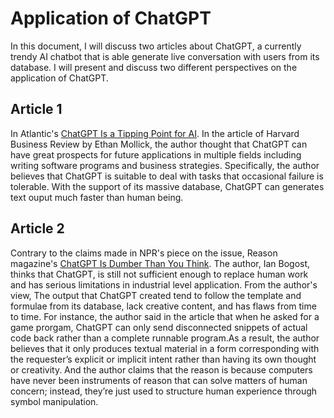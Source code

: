 # Application of ChatGPT
In this document, I will discuss two articles about ChatGPT, a currently trendy AI chatbot that is able generate live conversation with users from its database. I will present and discuss two different perspectives on the application of ChatGPT.

## Article 1
In Atlantic's [ChatGPT Is a Tipping Point for AI](https://hbr.org/2022/12/chatgpt-is-a-tipping-point-for-ai). In the article of Harvard Business Review by Ethan Mollick, the author thought that ChatGPT can have great prospects for future applications in multiple fields including writing software programs and business strategies. Specifically, the author believes that ChatGPT is suitable to deal with tasks that occasional failure is tolerable. With the support of its massive database, ChatGPT can generates text ouput much faster than human being.



## Article 2
Contrary to the claims made in NPR's piece on the issue, Reason magazine's [ChatGPT Is Dumber Than You Think](https://www.theatlantic.com/technology/archive/2022/12/chatgpt-openai-artificial-intelligence-writing-ethics/672386/). The author, Ian Bogost, thinks that ChatGPT, is still not sufficient enough to replace human work and has serious limitations in industrial level application. From the author's view, The output that ChatGPT created tend to follow the template and formulae from its database, lack creative content, and has flaws from time to time. For instance, the author said in the article that when he asked for a game prorgam, ChatGPT can only send disconnected snippets of actual code back rather than a complete runnable program.As a result, the author believes that it only produces textual material in a form corresponding with the requester’s explicit or implicit intent rather than having its own thought or creativity. And the author claims that the reason is because computers have never been instruments of reason that can solve matters of human concern; instead, they’re just used to structure human experience through symbol manipulation. 